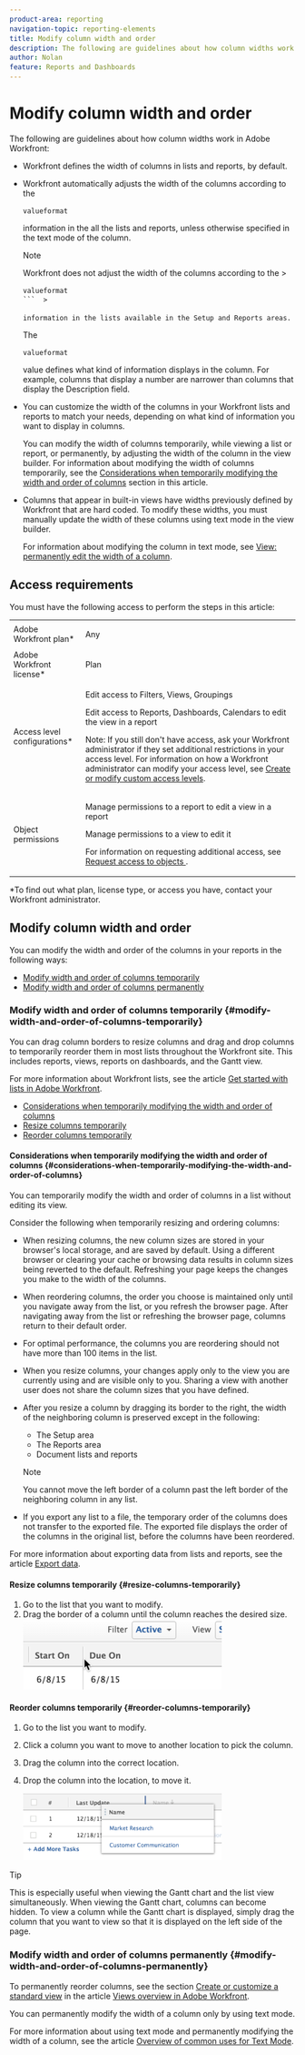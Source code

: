 ```yaml
---
product-area: reporting
navigation-topic: reporting-elements
title: Modify column width and order
description: The following are guidelines about how column widths work in Adobe Workfront - EDIT ME.
author: Nolan
feature: Reports and Dashboards
---
```


# Modify column width and order

The following are guidelines about how column widths work in Adobe Workfront:

* Workfront defines the width of columns in lists and reports, by default.
* Workfront automatically adjusts the width of the columns according to the 

  ```
  valueformat
  ```

  information in the all the lists and reports, unless otherwise specified in the text mode of the column.

  >[!NOTE]
  >
  >Workfront does not adjust the width of the columns according to the   >
  >
  >```  >
  >valueformat
  >```  >
  >
  >information in the lists available in the Setup and Reports areas.

  The 

  ```
  valueformat
  ```

  value defines what kind of information displays in the column. For example, columns that display a number are narrower than columns that display the Description field.

* You can customize the width of the columns in your Workfront lists and reports to match your needs, depending on what kind of information you want to display in columns.

  You can modify the width of columns temporarily, while viewing a list or report, or permanently, by adjusting the width of the column in the view builder. For information about modifying the width of columns temporarily, see the [Considerations when temporarily modifying the width and order of columns](#considerations-when-temporarily-modifying-the-width-and-order-of-columns) section in this article.

* Columns that appear in built-in views have widths previously defined by Workfront that are hard coded. To modify these widths, you must manually update the width of these columns using text mode in the view builder.

  For information about modifying the column in text mode, see [View: permanently edit the width of a column](../../../reports-and-dashboards/reports/custom-view-filter-grouping-samples/view-edit-column-width-permanently.md).

## Access requirements

You must have the following access to perform the steps in this article:

<table style="table-layout:auto"> 
 <col> 
 <col> 
 <tbody> 
  <tr> 
   <td role="rowheader">Adobe Workfront plan*</td> 
   <td> <p>Any</p> </td> 
  </tr> 
  <tr> 
   <td role="rowheader">Adobe Workfront license*</td> 
   <td> <p>Plan </p> </td> 
  </tr> 
  <tr> 
   <td role="rowheader">Access level configurations*</td> 
   <td> <p>Edit access to Filters, Views, Groupings</p> <p>Edit access to&nbsp;Reports,&nbsp;Dashboards,&nbsp;Calendars to edit the view in a report</p> <p>Note: If you still don't have access, ask your Workfront administrator if they set additional restrictions in your access level. For information on how a Workfront administrator can modify your access level, see <a href="../../../administration-and-setup/add-users/configure-and-grant-access/create-modify-access-levels.md" class="MCXref xref">Create or modify custom access levels</a>.</p> </td> 
  </tr> 
  <tr> 
   <td role="rowheader">Object permissions</td> 
   <td> <p>Manage permissions to a report to edit a view in a report</p> <p>Manage permissions to a view to edit it</p> <p>For information on requesting additional access, see <a href="../../../workfront-basics/grant-and-request-access-to-objects/request-access.md" class="MCXref xref">Request access to objects </a>.</p> </td> 
  </tr> 
 </tbody> 
</table>

&#42;To find out what plan, license type, or access you have, contact your Workfront administrator.

## Modify column width and order

You can modify the width and order of the columns in your reports in the following ways:

* [Modify width and order of columns temporarily](#modify-width-and-order-of-columns-temporarily) 
* [Modify width and order of columns permanently](#modify-width-and-order-of-columns-permanently)

### Modify width and order of columns temporarily {#modify-width-and-order-of-columns-temporarily}

You can drag column borders to resize columns and drag and drop columns to temporarily reorder them in most lists throughout the Workfront site. This includes reports, views, reports on dashboards, and the Gantt view.

For more information about Workfront lists, see the article [Get started with lists in Adobe Workfront](../../../workfront-basics/navigate-workfront/use-lists/view-items-in-a-list.md).

* [Considerations when temporarily modifying the width and order of columns](#considerations-when-temporarily-modifying-the-width-and-order-of-columns) 
* [Resize columns temporarily](#resize-columns-temporarily) 
* [Reorder columns temporarily](#reorder-columns-temporarily)

#### Considerations when temporarily modifying the width and order of columns {#considerations-when-temporarily-modifying-the-width-and-order-of-columns}

You can temporarily modify the width and order of columns in a list without editing its view.

Consider the following when temporarily resizing and ordering columns:

* When resizing columns, the new column sizes are stored in your browser's local storage, and are saved by default. Using a different browser or clearing your cache or browsing data results in column sizes being reverted to the default. Refreshing your page keeps the changes you make to the width of the columns.
* When reordering columns, the order you choose is maintained only until you navigate away from the list, or you refresh the browser page. After navigating away from the list or refreshing the browser page, columns return to their default order.
* For optimal performance, the columns you are reordering should not have more than 100 items in the list.
* When you resize columns, your changes apply only to the view you are currently using and are visible only to you. Sharing a view with another user does not share the column sizes that you have defined.
* After you resize a column by dragging its border to the right, the width of the neighboring column is preserved except in the following:

   * The Setup area
   * The Reports area
   * Document lists and reports

  >[!NOTE]
  >
  >You cannot move the left border of a column past the left border of the neighboring column in any list.

* If you export any list to a file, the temporary order of the columns does not transfer to the exported file. The exported file displays the order of the columns in the original list, before the columns have been reordered.

For more information about exporting data from lists and reports, see the article [Export data](../../../reports-and-dashboards/reports/creating-and-managing-reports/export-data.md).

#### Resize columns temporarily {#resize-columns-temporarily}

1. Go to the list that you want to modify.
1. Drag the border of a column until the column reaches the desired size.  
   ![](assets/column-resize-350x124.png)

#### Reorder columns temporarily {#reorder-columns-temporarily}

1. Go to the list you want to modify. 
1. Click a column you want to move to another location to pick the column. 
1. Drag the column into the correct location. 
1. Drop the column into the location, to move it.

   ![](assets/column-reorder-350x118.png)

>[!TIP]
>
>This is especially useful when viewing the Gantt chart and the list view simultaneously. When viewing the Gantt chart, columns can become hidden. To view a column while the Gantt chart is displayed, simply drag the column that you want to view so that it is displayed on the left side of the page.

### Modify width and order of columns permanently {#modify-width-and-order-of-columns-permanently}

To permanently reorder columns, see the section [Create or customize a standard view](../../../reports-and-dashboards/reports/reporting-elements/views-overview.md#customizing-a-standard-view) in the article [Views overview in Adobe Workfront](../../../reports-and-dashboards/reports/reporting-elements/views-overview.md).

You can permanently modify the width of a column only by using text mode.

For more information about using text mode and permanently modifying the width of a column, see the article [Overview of common uses for Text Mode](../../../reports-and-dashboards/reports/text-mode/understand-common-uses-text-mode.md).
